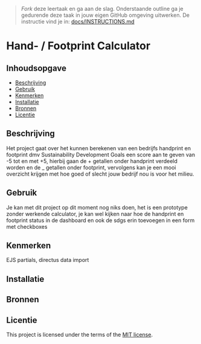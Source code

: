 > _Fork_ deze leertaak en ga aan de slag. Onderstaande outline ga je gedurende deze taak in jouw eigen GitHub omgeving uitwerken. De instructie vind je in: [docs/INSTRUCTIONS.md](docs/INSTRUCTIONS.md)

# Hand- / Footprint Calculator
<!-- Geef je project een titel en schrijf in één zin wat het is -->

## Inhoudsopgave

  * [Beschrijving](#beschrijving)
  * [Gebruik](#gebruik)
  * [Kenmerken](#kenmerken)
  * [Installatie](#installatie)
  * [Bronnen](#bronnen)
  * [Licentie](#licentie)

## Beschrijving
<!-- In de Beschrijving staat kort beschreven wat voor project het is en wat je hebt gemaakt -->
Het project gaat over het kunnen berekenen van een bedrijfs handprint en footprint dmv Sustainability Development Goals een score aan te geven van -5 tot en met +5, hierbij gaan de + getallen onder handprint verdeeld worden en de _ getallen onder footprint, vervolgens kan je een mooi overzicht krijgen met hoe goed of slecht jouw bedrijf nou is voor het milieu.
<!-- Voeg een mooie poster visual toe 📸 -->

<!-- Voeg een link toe naar Github Pages 🌐-->

## Gebruik
<!--Bij Gebruik staat hoe je project er uit ziet, hoe het werkt en wat je er mee kan. -->
Je kan met dit project op dit moment nog niks doen, het is een prototype zonder werkende calculator, je kan wel kijken naar hoe de handprint en footprint status in de dashboard en ook de sdgs erin toevoegen in een form met checkboxes
## Kenmerken
<!-- Bij Kenmerken staat welke technieken zijn gebruikt en hoe. Wat is de HTML structuur? Wat zijn de belangrijkste dingen in CSS? Wat is er met Javascript gedaan en hoe? Misschien heb je een framwork of library gebruikt? -->
EJS partials, directus data import
## Installatie
<!-- Bij Instalatie staat hoe een andere developer aan jouw repo kan werken -->


## Bronnen

## Licentie

This project is licensed under the terms of the [MIT license](./LICENSE).
